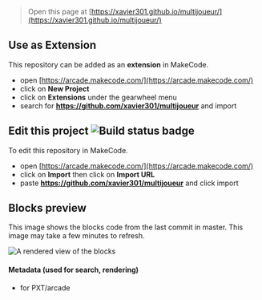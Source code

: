  


> Open this page at [https://xavier301.github.io/multijoueur/](https://xavier301.github.io/multijoueur/)

## Use as Extension

This repository can be added as an **extension** in MakeCode.

* open [https://arcade.makecode.com/](https://arcade.makecode.com/)
* click on **New Project**
* click on **Extensions** under the gearwheel menu
* search for **https://github.com/xavier301/multijoueur** and import

## Edit this project ![Build status badge](https://github.com/xavier301/multijoueur/workflows/MakeCode/badge.svg)

To edit this repository in MakeCode.

* open [https://arcade.makecode.com/](https://arcade.makecode.com/)
* click on **Import** then click on **Import URL**
* paste **https://github.com/xavier301/multijoueur** and click import

## Blocks preview

This image shows the blocks code from the last commit in master.
This image may take a few minutes to refresh.

![A rendered view of the blocks](https://github.com/xavier301/multijoueur/raw/master/.github/makecode/blocks.png)

#### Metadata (used for search, rendering)

* for PXT/arcade
<script src="https://makecode.com/gh-pages-embed.js"></script><script>makeCodeRender("{{ site.makecode.home_url }}", "{{ site.github.owner_name }}/{{ site.github.repository_name }}");</script>
